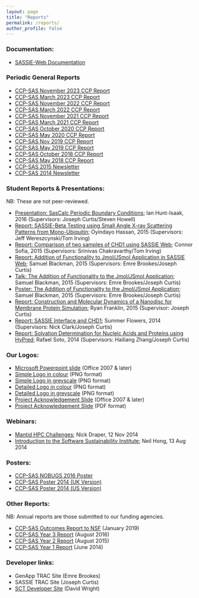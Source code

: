 ```yaml
---
layout: page
title: "Reports"
permalink: /reports/
author_profile: false
---
```


### Documentation:
* [SASSIE-Web Documentation](https://sassie-web.chem.utk.edu/sassie2/docs/)

### Periodic General Reports
* [CCP-SAS November 2023 CCP Report](/assets/reports/CCP-SAS_nov2023_Report.pdf)
* [CCP-SAS March 2023 CCP Report](/assets/reports/CCP-SAS_mar2023_Report.pdf)
* [CCP-SAS November 2022 CCP Report](/assets/reports/CCP-SAS_nov2022_Report.pdf)
* [CCP-SAS March 2022 CCP Report](/assets/reports/CCP-SAS_mar2022_Report.pdf)
* [CCP-SAS November 2021 CCP Report](/assets/reports/CCP-SAS_nov2021_Report.pdf)
* [CCP-SAS March 2021 CCP Report](/assets/reports/CCP-SAS_mar2021_Report.pdf)
* [CCP-SAS October 2020 CCP Report](/assets/reports/CCP-SAS_oct2020_Report.pdf)
* [CCP-SAS May 2020 CCP Report](/assets/reports/CCP-SAS_may2020_Report.pdf)
* [CCP-SAS Nov 2019 CCP Report](/assets/reports/CCP-SAS_nov2019_Report.pdf)
* [CCP-SAS May 2019 CCP Report](/assets/reports/CCP-SAS_jun2019_Report.pdf)
* [CCP-SAS October 2018 CCP Report](/assets/reports/CCP-SAS_oct2018_Report.pdf)
* [CCP-SAS May 2018 CCP Report](/assets/reports/CCP-SAS_may2018_Report.pdf)
* [CCP-SAS 2015 Newsletter](/assets/reports/CCPSAS-Newsletter-2-August2015.pdf)
* [CCP-SAS 2014 Newsletter](/assets/reports/CCPSAS-Newsletter-1-June2014.pdf)

### Student Reports & Presentations:
NB: These are not peer-reviewed.
* [Presentation: SasCalc Periodic Boundary Conditions](/assets/presentations/Student-Presentation-Ian-Hunt-Isaak-2016.pdf); Ian Hunt-Isaak, 2016 (Supervisors: Joseph Curtis/Steven Howell)
* [Report: SASSIE-Beta Testing using Small Angle X-ray Scattering Patterns from Mono-Ubiquitin](/assets/presentations/Student-Project-Report-Oyindayo-Hassan-2015.pdf); Oyindayo Hassan, 2015 (Supervisors: Jeff Wereszcynski/Tom Irving)
* [Report: Comparison of two samples of CHD1 using SASSIE Web](/assets/presentations/Student-Project-Report-Connor-Sofia-2015.pdf); Connor Sofia, 2015 (Supervisors: Srinivas Chakravarthy/Tom Irving)
* [Report: Addition of Functionality to Jmol/JSmol Application in SASSIE Web](/assets/presentations/Student-Project-Report-Samuel-Blackman-2015.pdf); Samuel Blackman, 2015 (Supervisors: Emre Brookes/Joseph Curtis)
* [Talk: The Addition of Functionality to the Jmol/JSmol Application](/assets/presentations/Student-Talk-Samuel-Blackman-2015.pdf); Samuel Blackman, 2015 (Supervisors: Emre Brookes/Joseph Curtis)
* [Poster: The Addition of Functionality to the Jmol/JSmol Application](/assets/presentations/Student-Poster-Samuel-Blackman-2015.pdf); Samuel Blackman, 2015 (Supervisors: Emre Brookes/Joseph Curtis)
* [Report: Construction and Molecular Dynamics of a Nanodisc for Membrane Protein Simulation](/assets/presentations/Student-Project-Report-Ryan-Franklin-2015.pdf); Ryan Franklin, 2015 (Supervisor: Joseph Curtis)
* [Report: SASSIE Interface and CHD1](/assets/presentations/Student-Project-Report-Summer-Flowers-2014.pdf); Summer Flowers, 2014 (Supervisors: Nick Clark/Joseph Curtis)
* [Report: Solvation Determination for Nucleic Acids and Proteins using HyPred](/assets/presentations/Student-Project-Report-Rafael-Soto-2014.pdf); Rafael Soto, 2014 (Supervisors: Hailiang Zhang/Joseph Curtis)

### Our Logos:
* [Microsoft Powerpoint slide](/assets/logos/CCPSAS-Logos.pptx) (Office 2007 & later)
* [Simple Logo in colour](/assets/logos/CCPSAS-Logo-Simple-Colour.png) (PNG format)
* [Simple Logo in greyscale](/assets/logos/CCPSAS-Logo-Simple-Greyscale.png) (PNG format)
* [Detailed Logo in colour](/assets/logos/CCPSAS-Logo-Detailed-Colour.png) (PNG format)
* [Detailed Logo in greyscale](/assets/logos/CCPSAS-Logo-Detailed-Greyscale.png) (PNG format)
* [Project Acknowledgement Slide](/assets/logos/CCPSAS-Project-Acknowledgement-Slide.pptx) (Office 2007 & later)
* [Project Acknowledgement Slide](/assets/logos/CCPSAS-Project-Acknowledgement-Slide.pdf) (PDF format)

### Webinars:
* [Mantid HPC Challenges](/assets/presentations/Webinar-Draper-20141112-Mantid-HPC-Challenges.pdf); Nick Draper, 12 Nov 2014
* [Introduction to the Software Sustainability Institute](/assets/presentations/Webinar-Hong-20140813-Introduction-to-the-SSI.pdf); Neil Hong, 13 Aug 2014

### Posters:
* [CCP-SAS NOBUGS 2016 Poster](/assets/presentations/CCPSAS-Poster-NOBUGS-2016.pdf)
* [CCP-SAS Poster 2014 (UK Version)](/assets/presentations/CCPSAS-Poster-2014-UK.pdf)
* [CCP-SAS Poster 2014 (US Version)](/assets/presentations/CCPSAS-Poster-2014-US.pdf)

### Other Reports:
NB: Annual reports are those submitted to our funding agencies.
* [CCP-SAS Outcomes Report to NSF](/assets/reports/CCP-SAS_Outcomes_Report.pdf) (January 2019)
* [CCP-SAS Year 3 Report](/assets/reports/CCPSAS-Year3-Report.pdf) (August 2016)
* [CCP-SAS Year 2 Report](/assets/reports/CCPSAS-Year2-Report.pdf) (August 2015)
* [CCP-SAS Year 1 Report](/assets/reports/CCPSAS-Year1-Report.pdf) (June 2014)

### Developer links:
* GenApp TRAC Site (Emre Brookes)
* SASSIE TRAC Site (Joseph Curtis)
* [SCT Developer Site](https://github.com/dww100/sct) (David Wright)